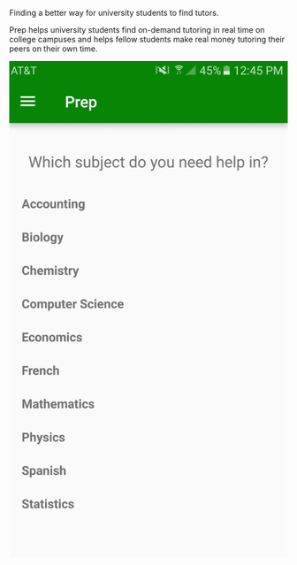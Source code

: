 Finding a better way for university students to find tutors.

Prep helps university students find on-demand tutoring in real time on college campuses and helps fellow students make real money tutoring their peers on their own time.

![alt tag](https://github.com/aaronfields/Prep/blob/master/Screenshots/Screenshot_20160816-124556.png)
